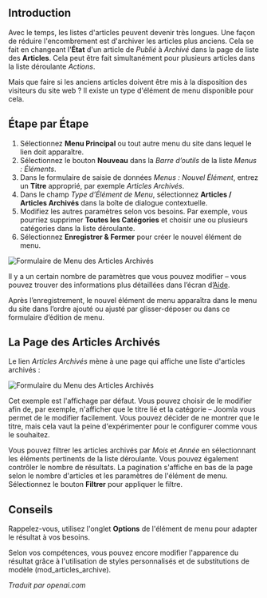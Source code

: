 <!-- Filename: J4.x:How_to_Create_a_Menu_Item_to_View_Archived_Articles / Display title: Articles Archivés -->

## Introduction

Avec le temps, les listes d'articles peuvent devenir très longues. Une façon de réduire l'encombrement est d'archiver les articles plus anciens. Cela se fait en changeant l'**État** d'un article de *Publié* à *Archivé* dans la page de liste des **Articles**. Cela peut être fait simultanément pour plusieurs articles dans la liste déroulante *Actions*.

Mais que faire si les anciens articles doivent être mis à la disposition des visiteurs du site web ? Il existe un type d'élément de menu disponible pour cela.

## Étape par Étape

1. Sélectionnez **Menu Principal** ou tout autre menu du site dans lequel le lien doit apparaître.
2. Sélectionnez le bouton **Nouveau** dans la *Barre d’outils* de la liste *Menus : Éléments*.
3. Dans le formulaire de saisie de données *Menus : Nouvel Élément*, entrez un **Titre** approprié, par exemple *Articles Archivés*.
4. Dans le champ *Type d’Élément de Menu*, sélectionnez **Articles / Articles Archivés** dans la boîte de dialogue contextuelle.
5. Modifiez les autres paramètres selon vos besoins. Par exemple, vous pourriez supprimer **Toutes les Catégories** et choisir une ou plusieurs catégories dans la liste déroulante.
6. Sélectionnez **Enregistrer & Fermer** pour créer le nouvel élément de menu.

![Formulaire de Menu des Articles Archivés](../../../en/images/menus/menus-articles-archived.png "Formulaire de Menu des Articles Archivés")

Il y a un certain nombre de paramètres que vous pouvez modifier – vous pouvez trouver des informations plus détaillées dans l’écran d’[Aide](jdocmanual?article=help/menu-items/menu-item-article-archived "Élément de Menu : Article Archivé").

Après l’enregistrement, le nouvel élément de menu apparaîtra dans le menu du site dans l’ordre ajouté ou ajusté par glisser-déposer ou dans ce formulaire d’édition de menu.

## La Page des Articles Archivés

Le lien *Articles Archivés* mène à une page qui affiche une liste d'articles archivés :

![Formulaire du Menu des Articles Archivés](../../../en/images/menus/menus-articles-archived-display.png "Formulaire du Menu des Articles Archivés")

Cet exemple est l'affichage par défaut. Vous pouvez choisir de le modifier afin de, par exemple, n'afficher que le titre lié et la catégorie – Joomla vous permet de le modifier facilement. Vous pouvez décider de ne montrer que le titre, mais cela vaut la peine d'expérimenter pour le configurer comme vous le souhaitez.

Vous pouvez filtrer les articles archivés par *Mois* et *Année* en sélectionnant les éléments pertinents de la liste déroulante. Vous pouvez également contrôler le nombre de résultats. La pagination s'affiche en bas de la page selon le nombre d'articles et les paramètres de l'élément de menu. Sélectionnez le bouton **Filtrer** pour appliquer le filtre.

## Conseils

Rappelez-vous, utilisez l'onglet **Options** de l'élément de menu pour adapter le résultat à vos besoins.

Selon vos compétences, vous pouvez encore modifier l'apparence du résultat grâce à l'utilisation de styles personnalisés et de substitutions de modèle (mod_articles_archive).

*Traduit par openai.com*

